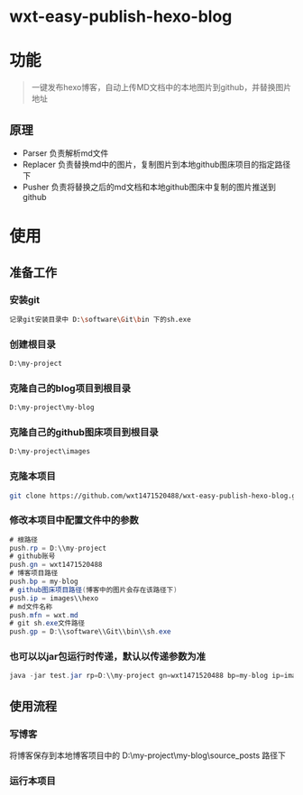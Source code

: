 # wxt-easy-publish-hexo-blog
# 功能
> 一键发布hexo博客，自动上传MD文档中的本地图片到github，并替换图片地址

## 原理
* Parser 负责解析md文件
* Replacer 负责替换md中的图片，复制图片到本地github图床项目的指定路径下
* Pusher 负责将替换之后的md文档和本地github图床中复制的图片推送到github

# 使用
## 准备工作
### 安装git
~~~sh
记录git安装目录中 D:\software\Git\bin 下的sh.exe
~~~

### 创建根目录
~~~sh
D:\my-project
~~~

### 克隆自己的blog项目到根目录
~~~sh
D:\my-project\my-blog
~~~

### 克隆自己的github图床项目到根目录
~~~sh
D:\my-project\images
~~~

### 克隆本项目
~~~sh
git clone https://github.com/wxt1471520488/wxt-easy-publish-hexo-blog.git
~~~

### 修改本项目中配置文件中的参数
~~~java
# 根路径
push.rp = D:\\my-project
# github账号
push.gn = wxt1471520488
# 博客项目路径
push.bp = my-blog
# github图床项目路径(博客中的图片会存在该路径下)
push.ip = images\\hexo
# md文件名称
push.mfn = wxt.md
# git sh.exe文件路径
push.gp = D:\\software\\Git\\bin\\sh.exe
~~~

### 也可以以jar包运行时传递，默认以传递参数为准
~~~java
java -jar test.jar rp=D:\\my-project gn=wxt1471520488 bp=my-blog ip=images\\hexo mfn=wxt.md gp=D:\\software\\Git\\bin\\sh.exe
~~~

## 使用流程
### 写博客
将博客保存到本地博客项目中的 D:\my-project\my-blog\source\_posts 路径下

### 运行本项目

### 
